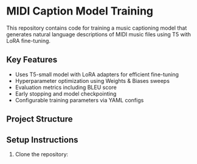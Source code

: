 # MIDI Caption Model Training

This repository contains code for training a music captioning model that generates natural language descriptions of MIDI music files using T5 with LoRA fine-tuning.

## Key Features
- Uses T5-small model with LoRA adapters for efficient fine-tuning
- Hyperparameter optimization using Weights & Biases sweeps
- Evaluation metrics including BLEU score
- Early stopping and model checkpointing
- Configurable training parameters via YAML configs

## Project Structure

## Setup Instructions

1. Clone the repository:

